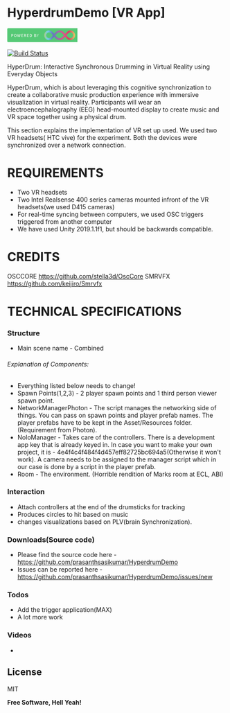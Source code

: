 # HyperdrumDemo [VR App]

[![N|Solid](https://github.com/prasanthsasikumar/localMultiplayer/blob/master/powerdByLogo.png)](http://empathiccomputing.org/)

[![Build Status](https://travis-ci.org/joemccann/dillinger.svg?branch=master)](https://github.com/prasanthsasikumar/HyperdrumDemo)

HyperDrum: Interactive Synchronous Drumming in Virtual Reality using Everyday Objects

HyperDrum, which is about leveraging this cognitive synchronization to create a collaborative music production experience with immersive visualization in virtual reality. Participants will wear an electroencephalography (EEG) head-mounted display to create music and VR space together using a physical drum.


This section explains the implementation of VR set up used. We used two VR headsets( HTC vive) for the experiment. Both the devices were synchronized over a network connection.


# REQUIREMENTS
- Two VR headsets
- Two Intel Realsense 400 series cameras mounted infront of the VR headsets(we used D415 cameras)
- For real-time syncing between computers, we used OSC triggers triggered from another computer
- We have used Unity 2019.1.1f1, but should be backwards compatible. 

# CREDITS
OSCCORE https://github.com/stella3d/OscCore
SMRVFX https://github.com/keijiro/Smrvfx


# TECHNICAL SPECIFICATIONS


### Structure
- Main scene name - Combined

###### Explanation of Components: 
- Everything listed below needs to change!
- Spawn Points(1,2,3) - 2 player spawn points and 1 third person viewer spawn point. 
- NetworkManagerPhoton - The script manages the networking side of things. You can pass on spawn points and player prefab names. The player prefabs have to be kept in the Asset/Resources folder. (Requirement from Photon).
- NoloManager - Takes care of the controllers. There is a development app key that is already keyed in. In case you want to make your own project, it is - 4e4f4c4f484f4d457eff82725bc694a5(Otherwise it won't work). A camera needs to be assigned to the manager script which in our case is done by a script in the player prefab. 
- Room - The environment. (Horrible rendition of Marks room at ECL, ABI)

### Interaction
- Attach controllers at the end of the drumsticks for tracking
- Produces circles to hit based on music
- changes visualizations based on PLV(brain Synchronization).


### Downloads(Source code)
- Please find the source code here - https://github.com/prasanthsasikumar/HyperdrumDemo
- Issues can be reported here - https://github.com/prasanthsasikumar/HyperdrumDemo/issues/new



### Todos

 - Add the trigger application(MAX)
 - A lot more work
 
 ### Videos
 - 

License
----

MIT


**Free Software, Hell Yeah!**

